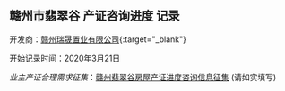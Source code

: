 ## 赣州市翡翠谷 产证咨询进度 记录

开发商：[赣州瑞晟置业有限公司](https://xin.baidu.com/company_detail_76711922215229?rq=ef&pd=ee&from=ps){:target="_blank"}

开始记录时间：2020年3月21日

*业主产证合理需求征集*：[赣州翡翠谷房屋产证进度咨询信息征集](http://iiot2abc.hk.mikecrm.com/oER2RlQ)   (请如实填写)
